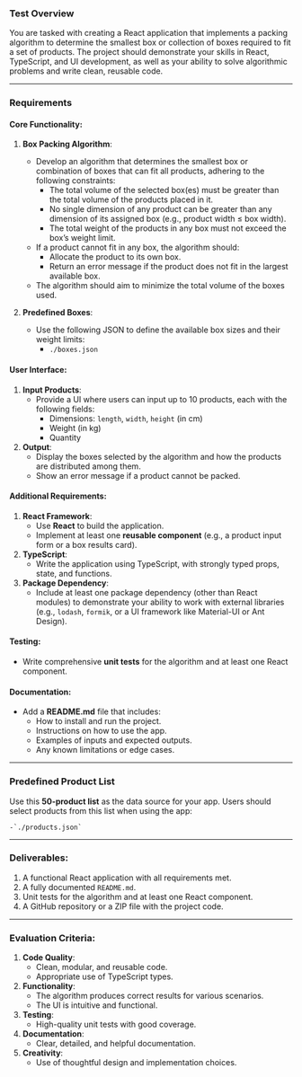 ### Test Overview

You are tasked with creating a React application that implements a packing algorithm to determine the smallest box or collection of boxes required to fit a set of products. The project should demonstrate your skills in React, TypeScript, and UI development, as well as your ability to solve algorithmic problems and write clean, reusable code.

---

### Requirements

#### Core Functionality:

1. **Box Packing Algorithm**:

   - Develop an algorithm that determines the smallest box or combination of boxes that can fit all products, adhering to the following constraints:
     - The total volume of the selected box(es) must be greater than the total volume of the products placed in it.
     - No single dimension of any product can be greater than any dimension of its assigned box (e.g., product width ≤ box width).
     - The total weight of the products in any box must not exceed the box’s weight limit.
   - If a product cannot fit in any box, the algorithm should:
     - Allocate the product to its own box.
     - Return an error message if the product does not fit in the largest available box.
   - The algorithm should aim to minimize the total volume of the boxes used.

2. **Predefined Boxes**:
   - Use the following JSON to define the available box sizes and their weight limits:
     - `./boxes.json`

#### User Interface:

1. **Input Products**:
   - Provide a UI where users can input up to 10 products, each with the following fields:
     - Dimensions: `length`, `width`, `height` (in cm)
     - Weight (in kg)
     - Quantity
2. **Output**:
   - Display the boxes selected by the algorithm and how the products are distributed among them.
   - Show an error message if a product cannot be packed.

#### Additional Requirements:

1. **React Framework**:
   - Use **React** to build the application.
   - Implement at least one **reusable component** (e.g., a product input form or a box results card).
2. **TypeScript**:
   - Write the application using TypeScript, with strongly typed props, state, and functions.
3. **Package Dependency**:
   - Include at least one package dependency (other than React modules) to demonstrate your ability to work with external libraries (e.g., `lodash`, `formik`, or a UI framework like Material-UI or Ant Design).

#### Testing:

- Write comprehensive **unit tests** for the algorithm and at least one React component.

#### Documentation:

- Add a **README.md** file that includes:
  - How to install and run the project.
  - Instructions on how to use the app.
  - Examples of inputs and expected outputs.
  - Any known limitations or edge cases.

---

### Predefined Product List

Use this **50-product list** as the data source for your app. Users should select products from this list when using the app:

    -`./products.json`

---

### Deliverables:

1. A functional React application with all requirements met.
2. A fully documented `README.md`.
3. Unit tests for the algorithm and at least one React component.
4. A GitHub repository or a ZIP file with the project code.

---

### Evaluation Criteria:

1. **Code Quality**:
   - Clean, modular, and reusable code.
   - Appropriate use of TypeScript types.
2. **Functionality**:
   - The algorithm produces correct results for various scenarios.
   - The UI is intuitive and functional.
3. **Testing**:
   - High-quality unit tests with good coverage.
4. **Documentation**:
   - Clear, detailed, and helpful documentation.
5. **Creativity**:
   - Use of thoughtful design and implementation choices.
